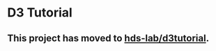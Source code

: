 # D3 Tutorial

## This project has moved to [hds-lab/d3tutorial](http://github.com/hds-lab/d3tutorial).
